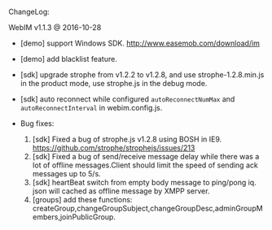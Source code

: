 ChangeLog:

WebIM v1.1.3 @ 2016-10-28

* [demo] support Windows SDK. <http://www.easemob.com/download/im>
* [demo] add blacklist feature.
* [sdk]  upgrade strophe from v1.2.2 to v1.2.8, and use strophe-1.2.8.min.js in the product mode, use strophe.js in the debug mode.
* [sdk]  auto reconnect while configured `autoReconnectNumMax` and `autoReconnectInterval` in webim.config.js.
	
* Bug fixes:
    1. [sdk] Fixed a bug of strophe.js v1.2.8 using BOSH in IE9.  <https://github.com/strophe/strophejs/issues/213>
    2. [sdk] Fixed a bug of send/receive message delay while there was a lot of offline messages.Client should limit the speed of sending ack messages  up to 5/s.
    3. [sdk] heartBeat switch from empty body message to  ping/pong iq. json will cached as offline message by XMPP server.
    4. [groups] add these functions: createGroup,changeGroupSubject,changeGroupDesc,adminGroupMembers,joinPublicGroup.
 
